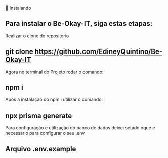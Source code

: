 🚀 Instalando <Be-Okay-IT>

## Para instalar o Be-Okay-IT, siga estas etapas:

Realizar o clone do repositorio 

## git clone https://github.com/EdineyQuintino/Be-Okay-IT

Agora no terminal do Projeto rodar o comando:

## npm i

Apos a instalação do npm i utilizar o comando: 

## npx prisma generate

Para configuração e utilização do banco de dados deixei setado oque e necessario para configurar o seu .env

## Arquivo .env.example
